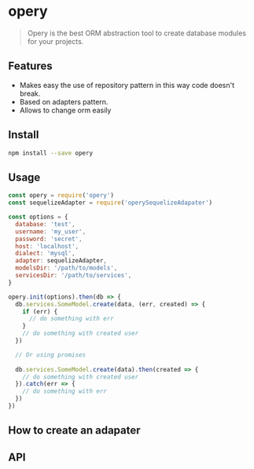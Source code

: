 # opery

> Opery is the best ORM abstraction tool to create database modules for your projects.


## Features

* Makes easy the use of repository pattern in this way code doesn't break. 
* Based on adapters pattern.
* Allows to change orm easily


## Install 

```bash
npm install --save opery
```


## Usage

```js
const opery = require('opery')
const sequelizeAdapter = require('operySequelizeAdapater')

const options = {
  database: 'test',
  username: 'my_user',
  password: 'secret',
  host: 'localhost',
  dialect: 'mysql',
  adapter: sequelizeAdapter,
  modelsDir: '/path/to/models',
  servicesDir: '/path/to/services',
}

opery.init(options).then(db => {
  db.services.SomeModel.create(data, (err, created) => {
    if (err) {
      // do something with err
    }
    // do something with created user
  })

  // Or using promises
  
  db.services.SomeModel.create(data).then(created => {
    // do something with created user
  }).catch(err => {
    // do something with err
  })
})
```

## How to create an adapater

## API